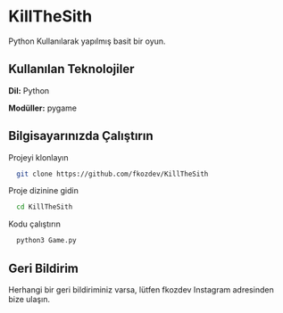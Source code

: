 
# KillTheSith

Python Kullanılarak yapılmış basit bir oyun.
## Kullanılan Teknolojiler

**Dil:** Python

**Modüller:** pygame

  
## Bilgisayarınızda Çalıştırın

Projeyi klonlayın

```bash
  git clone https://github.com/fkozdev/KillTheSith
```

Proje dizinine gidin

```bash
  cd KillTheSith
```

Kodu çalıştırın

```bash
  python3 Game.py
```

  
## Geri Bildirim

Herhangi bir geri bildiriminiz varsa, lütfen fkozdev Instagram adresinden bize ulaşın.

